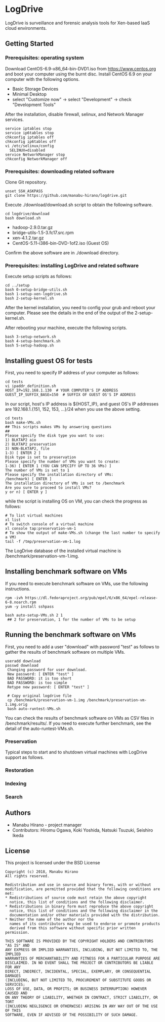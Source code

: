 # LogDrive

LogDrive is surveillance and forensic analysis tools for Xen-based IaaS cloud environments.

## Getting Started

### Prerequisites: operating system 

Download CentOS-6.9-x86_64-bin-DVD1.iso from https://www.centos.org and boot your computer using the burnt disc. Install CentOS 6.9 on your computer with the following options.

- Basic Storage Devices
- Minimal Desktop
 - select "Customize now" -> select "Development" -> check "Development Tools"

After the installation, disable firewall, selinux, and Network Manager services.

    service iptables stop
    service ip6tables stop
    chkconfig iptables off
    chkconfig ip6tables off
    vi /etc/selinux/config
      SELINUX=disabled
    service NetworkManager stop
    chkconfig NetworkManager off

### Prerequisites: downloading related software


Clone Git repository.

    unset SSH_ASKPASS
    git clone https://github.com/manabu-hirano/logdrive.git

Execute ./download/download.sh script to obtain the following software.

    cd logdrive/download
    bash download.sh

- hadoop-2.9.0.tar.gz
- bridge-utils-1.5-3.fc17.src.rpm
- xen-4.1.2.tar.gz
- CentOS-5.11-i386-bin-DVD-1of2.iso (Guest OS)

Confirm the above software are in ./download directory.

### Prerequisites: installing LogDrive and related software

Execute setup scripts as follows:

    cd ../setup
    bash 0-setup-bridge-utils.sh
    bash 1-setup-xen-logdrive.sh
    bash 2-setup-kernel.sh

After the kernel installation, you need to config your grub
and reboot your computer. Please see the details in the end
of the output of the 2-setup-kernel.sh.

After rebooting your machine, execute the following scripts.

    bash 3-setup-network.sh
    bash 4-setup-benchmark.sh
    bash 5-setup-hadoop.sh

## Installing guest OS for tests

First, you need to specify IP address of your computer as follows:

    cd tests
    vi ipaddr_definition.sh
    HOST_IP=192.168.1.130  # YOUR COMPUTER'S IP ADDRESS
    GUEST_IP_SUFFIX_BASE=150  # SUFFIX OF GUEST OS'S IP ADDRESS

In our script, host's IP address is ${HOST_IP}, and guest OS's IP addresses are 192.168.1.{151, 152, 153, ...}/24 when you use the above setting.

    cd tests
    bash make-VMs.sh
    ## This scripts makes VMs by answering questions
    ##
    Please specify the disk type you want to use:
    1) BLKTAP2 aio
    2) BLKTAP2 preservation
    3) NON-BLKTAP2, file
    1-3) [ ENTER 2 ]
    Disk type is set to preservation
    Please specify the number of VMs you want to create:
    1-36) [ ENTER 1 (YOU CAN SPECIFY UP TO 36 VMs) ]   
    The number of VMs is set to 1
    Please specify the installation directory of VMs:
    /benchmark) [ ENTER ]
    The installation directory of VMs is set to /benchmark
    Are you sure to proceed to install VMs?
    y or n) [ ENTER y ]

while the script is installing OS on VM, you can check the progress as follows:

    # To list virtual machines
    xl list
    # To switch console of a virtual machine
    xl console tap:preservation-vm-1
    # To show the output of make-VMs.sh (change the last number to specify a VM)
    tail -f /tmp/preservation-vm-1.log

The LogDrive database of the installed virtual machine is /benchmark/preservation-vm-1.img.

## Installing benchmark software on VMs

If you need to execute benchmark software on VMs, use the following instructions.

    rpm -ivh https://dl.fedoraproject.org/pub/epel/6/x86_64/epel-release-6-8.noarch.rpm
    yum -y install sshpass
    
    bash auto-setup-VMs.sh 2 1
     ## 2 for preservation, 1 for the number of VMs to be setup

## Running the benchmark software on VMs

First, you need to add a user "download" with password "test" as follows to gather the results of benchmark software on multiple VMs.

    useradd download
    passwd download 
     Changing password for user download.
     New password: [ ENTER "test" ]
     BAD PASSWORD: it is too short
     BAD PASSWORD: is too simple
     Retype new password: [ ENTER "test" ]

     # Copy original logdrive file
     cp /benchmark/preservation-vm-1.img /benchmark/preservation-vm-1.img.orig
     bash auto-runtest-VMs.sh

You can check the results of benchmark software on VMs as CSV files in /benchmark/results/. If you need to execute further benchmark, see the detail of the auto-runtest-VMs.sh.

### Preservation

Typical steps to start and to shutdown virtual machines with LogDrive support as follows.

### Restoration

### Indexing

### Search



## Authors

- Manabu Hirano - project manager
- Contributors: Hiromu Ogawa, Koki Yoshida, Natsuki Tsuzuki, Seishiro Ikeda

## License

This project is licensed under the BSD License

    Copyright (c) 2018, Manabu Hirano
    All rights reserved.

    Redistribution and use in source and binary forms, with or without
    modification, are permitted provided that the following conditions are met:
    * Redistributions of source code must retain the above copyright
      notice, this list of conditions and the following disclaimer.
    * Redistributions in binary form must reproduce the above copyright
      notice, this list of conditions and the following disclaimer in the
      documentation and/or other materials provided with the distribution.
    * Neither the name of the author nor the
      names of its contributors may be used to endorse or promote products
      derived from this software without specific prior written permission.
    
    THIS SOFTWARE IS PROVIDED BY THE COPYRIGHT HOLDERS AND CONTRIBUTORS "AS IS" AND
    ANY EXPRESS OR IMPLIED WARRANTIES, INCLUDING, BUT NOT LIMITED TO, THE IMPLIED
    WARRANTIES OF MERCHANTABILITY AND FITNESS FOR A PARTICULAR PURPOSE ARE
    DISCLAIMED. IN NO EVENT SHALL THE PROJECT OR CONTRIBUTORS BE LIABLE FOR ANY
    DIRECT, INDIRECT, INCIDENTAL, SPECIAL, EXEMPLARY, OR CONSEQUENTIAL DAMAGES
    (INCLUDING, BUT NOT LIMITED TO, PROCUREMENT OF SUBSTITUTE GOODS OR SERVICES;
    LOSS OF USE, DATA, OR PROFITS; OR BUSINESS INTERRUPTION) HOWEVER CAUSED AND
    ON ANY THEORY OF LIABILITY, WHETHER IN CONTRACT, STRICT LIABILITY, OR TORT
    (INCLUDING NEGLIGENCE OR OTHERWISE) ARISING IN ANY WAY OUT OF THE USE OF THIS
    SOFTWARE, EVEN IF ADVISED OF THE POSSIBILITY OF SUCH DAMAGE.

